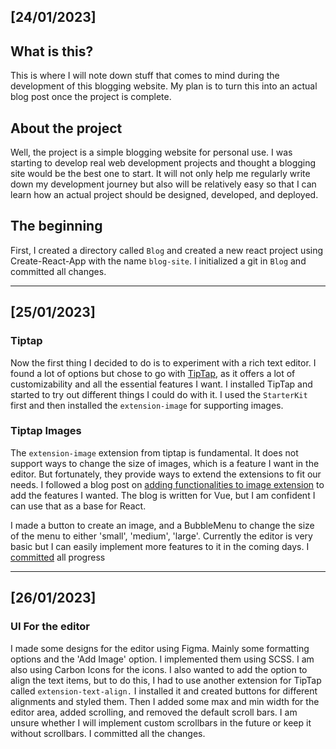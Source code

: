 ## [24/01/2023]

## What is this?

This is where I will note down stuff that comes to mind during the development of this blogging website. My plan is to turn this into an actual blog post once the project is complete.

## About the project

Well, the project is a simple blogging website for personal use. I was starting to develop real web development projects and thought a blogging site would be the best one to start. It will not only help me regularly write down my development journey but also will be relatively easy so that I can learn how an actual project should be designed, developed, and deployed.

## The beginning

First, I created a directory called `Blog` and created a new react project using Create-React-App with the name `blog-site`.
I initialized a git in `Blog` and committed all changes.

<hr/>

## [25/01/2023]

### Tiptap

Now the first thing I decided to do is to experiment with a rich text editor. I found a lot of options but chose to go with [TipTap](https://tiptap.dev/), as it offers a lot of customizability and all the essential features I want. I installed TipTap and started to try out different things I could do with it. I used the `StarterKit` first and then installed the `extension-image` for supporting images.

### Tiptap Images

The `extension-image` extension from tiptap is fundamental. It does not support ways to change the size of images, which is a feature I want in the editor. But fortunately, they provide ways to extend the extensions to fit our needs. I followed a blog post on [adding functionalities to image extension](https://aboutweb.dev/blog/tiptap2-vue3-extending-image-functionality/) to add the features I wanted. The blog is written for Vue, but I am confident I can use that as a base for React.

I made a button to create an image, and a BubbleMenu to change the size of the menu to either 'small', 'medium', 'large'. Currently the editor is very basic but I can easily implement more features to it in the coming days. I [committed](https://github.com/Ajoy10/blog/commit/95d354fb0536fc804547986713bc664101f67f87) all progress

<hr/>

## [26/01/2023]

### UI For the editor

I made some designs for the editor using Figma. Mainly some formatting options and the 'Add Image' option. I implemented them using SCSS. I am also using Carbon Icons for the icons.
I also wanted to add the option to align the text items, but to do this, I had to use another extension for TipTap called `extension-text-align.` I installed it and created buttons for different alignments and styled them.
Then I added some max and min width for the editor area, added scrolling, and removed the default scroll bars. I am unsure whether I will implement custom scrollbars in the future or keep it without scrollbars. I committed all the changes.
